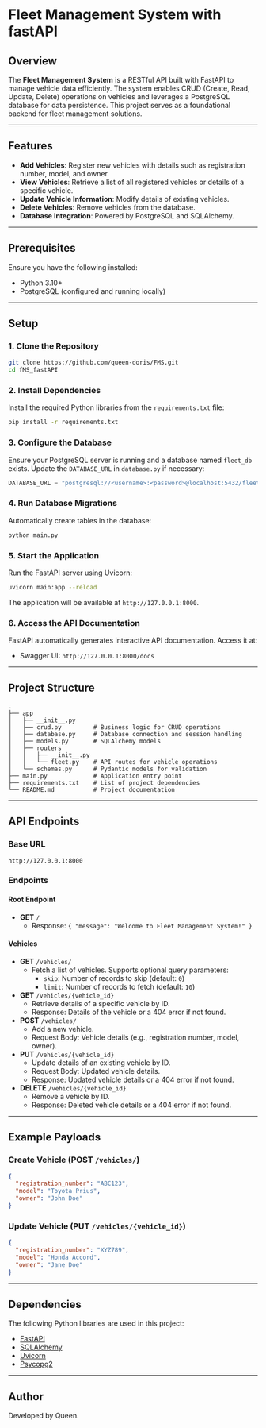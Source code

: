 # Fleet Management System with fastAPI

## Overview
The **Fleet Management System** is a RESTful API built with FastAPI to manage vehicle data efficiently. The system enables CRUD (Create, Read, Update, Delete) operations on vehicles and leverages a PostgreSQL database for data persistence. This project serves as a foundational backend for fleet management solutions.

---

## Features
- **Add Vehicles**: Register new vehicles with details such as registration number, model, and owner.
- **View Vehicles**: Retrieve a list of all registered vehicles or details of a specific vehicle.
- **Update Vehicle Information**: Modify details of existing vehicles.
- **Delete Vehicles**: Remove vehicles from the database.
- **Database Integration**: Powered by PostgreSQL and SQLAlchemy.

---

## Prerequisites
Ensure you have the following installed:

- Python 3.10+
- PostgreSQL (configured and running locally)

---

## Setup

### 1. Clone the Repository
```bash
git clone https://github.com/queen-doris/FMS.git
cd fMS_fastAPI
```

### 2. Install Dependencies
Install the required Python libraries from the `requirements.txt` file:
```bash
pip install -r requirements.txt
```

### 3. Configure the Database
Ensure your PostgreSQL server is running and a database named `fleet_db` exists. Update the `DATABASE_URL` in `database.py` if necessary:

```python
DATABASE_URL = "postgresql://<username>:<password>@localhost:5432/fleet_db"
```

### 4. Run Database Migrations
Automatically create tables in the database:
```bash
python main.py
```

### 5. Start the Application
Run the FastAPI server using Uvicorn:
```bash
uvicorn main:app --reload
```

The application will be available at `http://127.0.0.1:8000`.

### 6. Access the API Documentation
FastAPI automatically generates interactive API documentation. Access it at:
- Swagger UI: `http://127.0.0.1:8000/docs`

---

## Project Structure
```
.
├── app
│   ├── __init__.py
│   ├── crud.py         # Business logic for CRUD operations
│   ├── database.py     # Database connection and session handling
│   ├── models.py       # SQLAlchemy models
│   ├── routers
│   │   ├── __init__.py
│   │   └── fleet.py    # API routes for vehicle operations
│   └── schemas.py      # Pydantic models for validation
├── main.py             # Application entry point
├── requirements.txt    # List of project dependencies
└── README.md           # Project documentation
```

---

## API Endpoints

### Base URL
`http://127.0.0.1:8000`

### Endpoints

#### Root Endpoint
- **GET** `/`
  - Response: `{ "message": "Welcome to Fleet Management System!" }`

#### Vehicles
- **GET** `/vehicles/`
  - Fetch a list of vehicles. Supports optional query parameters:
    - `skip`: Number of records to skip (default: `0`)
    - `limit`: Number of records to fetch (default: `10`)
- **GET** `/vehicles/{vehicle_id}`
  - Retrieve details of a specific vehicle by ID.
  - Response: Details of the vehicle or a 404 error if not found.
- **POST** `/vehicles/`
  - Add a new vehicle.
  - Request Body: Vehicle details (e.g., registration number, model, owner).
- **PUT** `/vehicles/{vehicle_id}`
  - Update details of an existing vehicle by ID.
  - Request Body: Updated vehicle details.
  - Response: Updated vehicle details or a 404 error if not found.
- **DELETE** `/vehicles/{vehicle_id}`
  - Remove a vehicle by ID.
  - Response: Deleted vehicle details or a 404 error if not found.

---

## Example Payloads

### Create Vehicle (POST `/vehicles/`)
```json
{
  "registration_number": "ABC123",
  "model": "Toyota Prius",
  "owner": "John Doe"
}
```

### Update Vehicle (PUT `/vehicles/{vehicle_id}`)
```json
{
  "registration_number": "XYZ789",
  "model": "Honda Accord",
  "owner": "Jane Doe"
}
```

---

## Dependencies
The following Python libraries are used in this project:

- [FastAPI](https://fastapi.tiangolo.com/)
- [SQLAlchemy](https://www.sqlalchemy.org/)
- [Uvicorn](https://www.uvicorn.org/)
- [Psycopg2](https://pypi.org/project/psycopg2/)

---

## Author
Developed by Queen.

